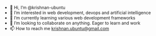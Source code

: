 - 👋 Hi, I’m @krishnan-ubuntu
- 👀 I’m interested in web development, devops and artificial intelligence
- 🌱 I’m currently learning various web development frameworks
- 💞️ I’m looking to collaborate on anything. Eager to learn and work
- 📫 How to reach me krishnan.ubuntu@gmail.com

<!---
krishnan-ubuntu/krishnan-ubuntu is a ✨ special ✨ repository because its `README.md` (this file) appears on your GitHub profile.
You can click the Preview link to take a look at your changes.
--->
